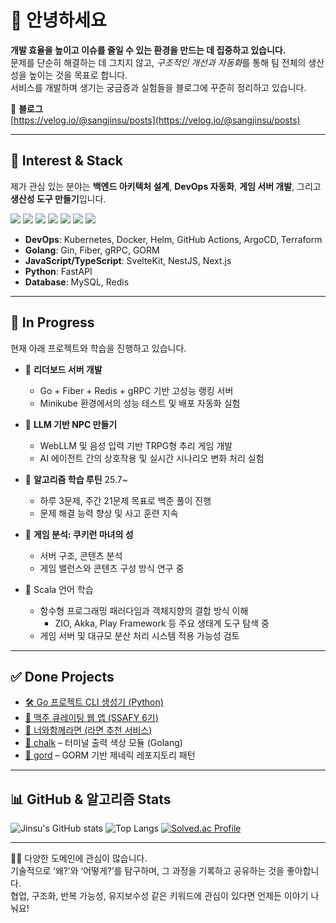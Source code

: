 # 👋 안녕하세요

**개발 효율을 높이고 이슈를 줄일 수 있는 환경을 만드는 데 집중하고 있습니다.**  
문제를 단순히 해결하는 데 그치지 않고, *구조적인 개선과 자동화*를 통해 팀 전체의 생산성을 높이는 것을 목표로 합니다.  
서비스를 개발하며 생기는 궁금증과 실험들을 블로그에 꾸준히 정리하고 있습니다.

📘 **블로그**  
[https://velog.io/@sangjinsu/posts](https://velog.io/@sangjinsu/posts)

---

## 🔧 Interest & Stack

제가 관심 있는 분야는 **백엔드 아키텍처 설계**, **DevOps 자동화**, **게임 서버 개발**, 그리고 **생산성 도구 만들기**입니다.

<!-- 기술 아이콘 -->
![](https://img.shields.io/badge/Go-00ADD8?style=for-the-badge&logo=go&logoColor=white)
![](https://img.shields.io/badge/Kubernetes-326ce5?style=for-the-badge&logo=kubernetes&logoColor=white)
![](https://img.shields.io/badge/Docker-2496ED?style=for-the-badge&logo=docker&logoColor=white)
![](https://img.shields.io/badge/TypeScript-007ACC?style=for-the-badge&logo=typescript&logoColor=white)
![](https://img.shields.io/badge/JavaScript-F7DF1E?style=for-the-badge&logo=javascript&logoColor=black)
![](https://img.shields.io/badge/Svelte-FF3E00?style=for-the-badge&logo=svelte&logoColor=white)
![](https://img.shields.io/badge/Python-3776AB?style=for-the-badge&logo=python&logoColor=white)

- **DevOps**: Kubernetes, Docker, Helm, GitHub Actions, ArgoCD, Terraform  
- **Golang**: Gin, Fiber, gRPC, GORM  
- **JavaScript/TypeScript**: SvelteKit, NestJS, Next.js  
- **Python**: FastAPI  
- **Database**: MySQL, Redis  

---

## 🔭 In Progress

현재 아래 프로젝트와 학습을 진행하고 있습니다.

- 🎯 **리더보드 서버 개발**
  - Go + Fiber + Redis + gRPC 기반 고성능 랭킹 서버
  - Minikube 환경에서의 성능 테스트 및 배포 자동화 실험

- 🤖 **LLM 기반 NPC 만들기**
  - WebLLM 및 음성 입력 기반 TRPG형 추리 게임 개발
  - AI 에이전트 간의 상호작용 및 실시간 시나리오 변화 처리 실험

- 🧠 **알고리즘 학습 루틴** 25.7~
  - 하루 3문제, 주간 21문제 목표로 백준 풀이 진행
  - 문제 해결 능력 향상 및 사고 훈련 지속

- 🧪 **게임 분석: 쿠키런 마녀의 성**
  - 서버 구조, 콘텐츠 분석
  - 게임 밸런스와 콘텐츠 구성 방식 연구 중
 
- 🧵 Scala 언어 학습
  - 함수형 프로그래밍 패러다임과 객체지향의 결합 방식 이해
	- ZIO, Akka, Play Framework 등 주요 생태계 도구 탐색 중
  - 게임 서버 및 대규모 분산 처리 시스템 적용 가능성 검토

---

## ✅ Done Projects

- [🛠️ Go 프로젝트 CLI 생성기 (Python)](https://github.com/sangjinsu/go-project-cli)
- [🍻 맥주 큐레이팅 웹 앱 (SSAFY 6기)](https://github.com/sangjinsu/macju?tab=readme-ov-file)
- [🍜 너와함께라면 (라면 추천 서비스)](https://github.com/sangjinsu/ramen)
- [🎨 chalk](https://github.com/sangjinsu/chalk) – 터미널 출력 색상 모듈 (Golang)
- [🧱 gord](https://github.com/sangjinsu/gord) – GORM 기반 제네릭 레포지토리 패턴

---

## 📊 GitHub & 알고리즘 Stats

![Jinsu's GitHub stats](https://github-readme-stats.vercel.app/api?username=sangjinsu&show_icons=true&theme=highcontrast)
![Top Langs](https://github-readme-stats.vercel.app/api/top-langs/?username=sangjinsu&layout=donut&theme=dracula&hide=c++,html,css,jupyter%20notebook)
[![Solved.ac Profile](http://mazassumnida.wtf/api/v2/generate_badge?boj=sangjinsu9)](https://solved.ac/sangjinsu9)

---

🙋‍♂️ 다양한 도메인에 관심이 많습니다.  
기술적으로 ‘왜?’와 ‘어떻게?’를 탐구하며, 그 과정을 기록하고 공유하는 것을 좋아합니다.  
협업, 구조화, 반복 가능성, 유지보수성 같은 키워드에 관심이 있다면 언제든 이야기 나눠요!
